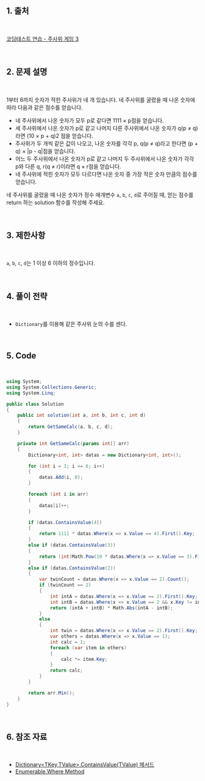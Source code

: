 ## 1. 출처

<br>

[코딩테스트 연습 - 주사위 게임 3](https://school.programmers.co.kr/learn/courses/30/lessons/181916)

<br>

## 2. 문제 설명

<br>

1부터 6까지 숫자가 적힌 주사위가 네 개 있습니다. 네 주사위를 굴렸을 때 나온 숫자에 따라 다음과 같은 점수를 얻습니다.

- 네 주사위에서 나온 숫자가 모두 p로 같다면 1111 × p점을 얻습니다.
- 세 주사위에서 나온 숫자가 p로 같고 나머지 다른 주사위에서 나온 숫자가 q(p ≠ q)라면 (10 × p + q)2 점을 얻습니다.
- 주사위가 두 개씩 같은 값이 나오고, 나온 숫자를 각각 p, q(p ≠ q)라고 한다면 (p + q) × |p - q|점을 얻습니다.
- 어느 두 주사위에서 나온 숫자가 p로 같고 나머지 두 주사위에서 나온 숫자가 각각 p와 다른 q, r(q ≠ r)이라면 q × r점을 얻습니다.
- 네 주사위에 적힌 숫자가 모두 다르다면 나온 숫자 중 가장 작은 숫자 만큼의 점수를 얻습니다.

네 주사위를 굴렸을 때 나온 숫자가 정수 매개변수 `a`, `b`, `c`, `d`로 주어질 때, 얻는 점수를 return 하는 solution 함수를 작성해 주세요.

<br>

## 3. 제한사항

<br>

`a`, `b`, `c`, `d`는 1 이상 6 이하의 정수입니다.

<br>

## 4. 풀이 전략

<br>

- `Dictionary`를 이용해 같은 주사위 눈의 수를 센다.

<br>

## 5. Code

<br>

```cs
using System;
using System.Collections.Generic;
using System.Linq;

public class Solution
{
    public int solution(int a, int b, int c, int d)
    {
        return GetSameCalc(a, b, c, d);
    }

    private int GetSameCalc(params int[] arr)
    {
        Dictionary<int, int> datas = new Dictionary<int, int>();

        for (int i = 1; i <= 6; i++)
        {
            datas.Add(i, 0);
        }

        foreach (int i in arr)
        {
            datas[i]++;
        }

        if (datas.ContainsValue(4))
        {
            return 1111 * datas.Where(x => x.Value == 4).First().Key;
        }
        else if (datas.ContainsValue(3))
        {
            return (int)Math.Pow(10 * datas.Where(x => x.Value == 3).First().Key + datas.Where(x => x.Value == 1).First().Key, 2);
        }
        else if (datas.ContainsValue(2))
        {
            var twinCount = datas.Where(x => x.Value == 2).Count();
            if (twinCount == 2)
            {
                int intA = datas.Where(x => x.Value == 2).First().Key;
                int intB = datas.Where(x => x.Value == 2 && x.Key != intA).First().Key;
                return (intA + intB) * Math.Abs(intA - intB);
            }
            else
            {
                int twin = datas.Where(x => x.Value == 2).First().Key;
                var others = datas.Where(x => x.Value == 1);
                int calc = 1;
                foreach (var item in others)
                {
                    calc *= item.Key;
                }
                return calc;
            }
        }

        return arr.Min();
    }
}
```

<br>

## 6. 참조 자료

<br>

- [Dictionary<TKey,TValue>.ContainsValue(TValue) 메서드](https://learn.microsoft.com/ko-kr/dotnet/api/system.collections.generic.dictionary-2.containsvalue?view=net-8.0)
- [Enumerable.Where Method](https://learn.microsoft.com/en-us/dotnet/api/system.linq.enumerable.where?view=net-8.0)